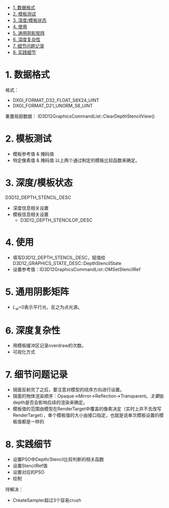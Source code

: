 <!-- TOC -->

- [1. 数据格式](#1-数据格式)
- [2. 模板测试](#2-模板测试)
- [3. 深度/模板状态](#3-深度模板状态)
- [4. 使用](#4-使用)
- [5. 通用阴影矩阵](#5-通用阴影矩阵)
- [6. 深度复杂性](#6-深度复杂性)
- [7. 细节问题记录](#7-细节问题记录)
- [8. 实践细节](#8-实践细节)

<!-- /TOC -->

# 1. 数据格式
格式：
- DXGI_FORMAT_D32_FLOAT_S8X24_UINT
- DXGI_FORMAT_D21_UNORM_S8_UINT

重置局部数据：
ID3D12GraphicsCommandList::ClearDepthStencilView()

# 2. 模板测试
- 模板参考值 & 掩码值
- 特定像素值 & 掩码值
以上两个通过制定的模板比较函数来确定。

# 3. 深度/模板状态
D3D12_DEPTH_STENCIL_DESC
- 深度信息相关设置
- 模板信息相关设置
  - D3D12_DEPTH_STENCILOP_DESC

# 4. 使用
- 填写D3D12_DEPTH_STENCIL_DESC，赋值给D3D12_GRAPHICS_STATE_DESC::DepthStencilState
- 设置参考值：ID3D12GraphicsCommandList::OMSetStencilRef

# 5. 通用阴影矩阵
- $L_w$=0表示平行光，反之为点光源。

# 6. 深度复杂性
- 用模板缓冲区记录overdraw的次数。
- 可视化方式

# 7. 细节问题记录
- 镜面反射完了之后，要注意对模型的绕序方向进行设置。
- 镜面的物体渲染顺序：Opaque->Mirror->Reflection->Transparent。*主要*由depth是否会影响后续的渲染来确定。
- 模板值的范围由模型在RenderTarget中覆盖的像素决定（实时上并不去改写RenderTarget），单个模板值的大小由接口指定，也就是说单次模板设置的模板值都是一样的

# 8. 实践细节
- 设置PSO中Depth/Stencil比较判断的相关函数
- 设置StencilRef值
- 设置对应的PSO
- 绘制

待解决：
- CreateSampler超过3个容易crush